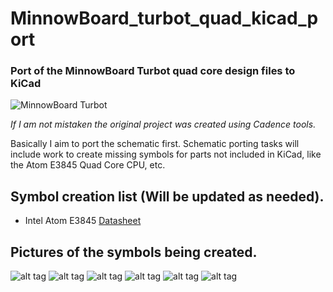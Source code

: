 # MinnowBoard_turbot_quad_kicad_port

<h3>Port of the MinnowBoard Turbot quad core design files to KiCad </h3>

![MinnowBoard Turbot](https://software.intel.com/content/dam/develop/public/us/en/images/hardware/iot-minnow-turbot-16x9.png.rendition.intel.web.720.405.png)
 
_If I am not mistaken the original project was created using Cadence tools._

Basically I aim to port the schematic first.
Schematic porting tasks will include work to create missing symbols for parts not included in KiCad, like the Atom E3845 Quad Core CPU, etc. 

## Symbol creation list (Will be updated as needed).
* Intel Atom E3845 [Datasheet](https://www.mouser.mx/datasheet/2/612/atom-e3800-family-datasheet-1522396.pdf)


## Pictures of the symbols being created. 
![alt tag](/screenshot.jpg)
![alt tag](/screenshot_2.jpg)
![alt tag](/screenshot_3.jpg)
![alt tag](/screenshot_4.jpg)
![alt tag](/screenshot_5.jpg)
![alt tag](/screenshot_6.jpg)


